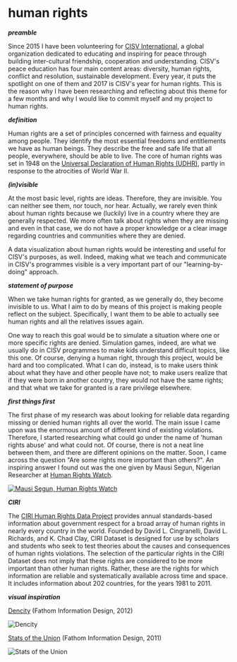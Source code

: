 
# human rights

***preamble***

Since 2015 I have been volunteering for [CISV International](http://www.cisv.org), a global organization dedicated to educating and inspiring for peace through building inter-cultural friendship, cooperation and understanding. CISV's peace education has four main content areas: diversity, human rights, conflict and resolution, sustainable development. Every year, it puts the spotlight on one of them and 2017 is CISV's year for human rights. This is the reason why I have been researching and reflecting about this theme for a few months and why I would like to commit myself and my project to human rights.

***definition***

Human rights are a set of principles concerned with fairness and equality among people. They identify the most essential freedoms and entitlements we have as human beings. They describe the free and safe life that all people, everywhere, should be able to live. The core of human rights was set in 1948 on the [Universal Declaration of Human Rights (UDHR)](http://www.un.org/en/universal-declaration-human-rights/), partly in response to the atrocities of World War II.

***(in)visible***

At the most basic level, rights are ideas. Therefore, they are invisible. You can neither see them, nor touch, nor hear. Actually, we rarely even think about human rights because we (luckily) live in a country where they are generally respected. We more often talk about rights when they are missing and even in that case, we do not have a proper knowledge or a clear image regarding countries and communities where they are denied.

A data visualization about human rights would be interesting and useful for CISV's purposes, as well. Indeed, making what we teach and communicate in CISV's programmes visible is a very important part of our "learning-by-doing" approach.

***statement of purpose***

When we take human rights for granted, as we generally do, they become invisible to us. What I aim to do by means of this project is making people reflect on the subject. Specifically, I want them to be able to actually see human rights and all the relatives issues again. 

One way to reach this goal would be to simulate a situation where one or more specific rights are denied. Simulation games, indeed, are what we usually do in CISV programmes to make kids understand difficult topics, like this one. Of course, denying a human right, through this project, would be hard and too complicated. What I can do, instead, is to make users think about what they have and other people have not; to make users realize that if they were born in another country, they would not have the same rights; and that what we take for granted is a rare privilege elsewhere. 

***first things first***

The first phase of my research was about looking for reliable data regarding missing or denied human rights all over the world. The main issue I came upon was the enormous amount of different kind of existing violations. Therefore, I started researching what could go under the name of 'human rights abuse' and what could not. Of course, there is not a neat line between them, and there are different opinions on the matter. Soon, I came across the question "Are some rights more important than others?". An inspiring answer I found out was the one given by Mausi Segun, Nigerian Researcher at [Human Rights Watch](https://www.hrw.org).

[![Mausi Segun, Human Rights Watch](http://i.imgur.com/smIb0xG.png)](https://www.youtube.com/watch?v=1KNLS1WZkZA "Are some rights more important than others?")

***CIRI***

The [CIRI Human Rights Data Project](http://www.humanrightsdata.com) provides annual standards-based information about government respect for a broad array of human rights in nearly every country in the world. Founded by David L. Cingranelli, David L. Richards, and K. Chad Clay, CIRI Dataset is designed for use by scholars and students who seek to test theories about the causes and consequences of human rights violations. The selection of the particular rights in the CIRI Dataset does not imply that these rights are considered to be more important than other human rights. Rather, these are the rights for which information are reliable and systematically available across time and space. It includes information about 202 countries, for the years 1981 to 2011.  

***visual inspiration***

[Dencity](https://fathom.info/notebook/1981/) (Fathom Information Design, 2012)

![Dencity](https://fathom.info/uploads/2011/09/110923_worldL.png)

[Stats of the Union](https://fathom.info/indicators/) (Fathom Information Design, 2011)

![Stats of the Union](https://fathom.info/uploads/2017/01/sotu-sg6.jpg)

